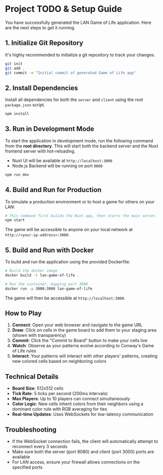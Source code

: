 # Project TODO & Setup Guide

You have successfully generated the LAN Game of Life application. Here are the next steps to get it running.

## 1. Initialize Git Repository

It's highly recommended to initialize a git repository to track your changes.

```bash
git init
git add .
git commit -m "Initial commit of generated Game of Life app"
```

## 2. Install Dependencies

Install all dependencies for both the `server` and `client` using the root `package.json` script.

```bash
npm install
```

## 3. Run in Development Mode

To start the application in development mode, run the following command from the **root directory**. This will start both the backend server and the Nuxt frontend server with hot-reloading.

- Nuxt UI will be available at `http://localhost:3000`
- Node.js Backend will be running on port `8080`

```bash
npm run dev
```

## 4. Build and Run for Production

To simulate a production environment or to host a game for others on your LAN:

```bash
# This command first builds the Nuxt app, then starts the main server.
npm start
```

The game will be accessible to anyone on your local network at `http://<your-ip-address>:3000`.

## 5. Build and Run with Docker

To build and run the application using the provided Dockerfile:

```bash
# Build the docker image
docker build -t lan-game-of-life .

# Run the container, mapping port 3000
docker run -p 3000:3000 lan-game-of-life
```

The game will then be accessible at `http://localhost:3000`.

## How to Play

1. **Connect**: Open your web browser and navigate to the game URL
2. **Draw**: Click on cells in the game board to add them to your staging area (shown with transparency)
3. **Commit**: Click the "Commit to Board" button to make your cells live
4. **Watch**: Observe as your patterns evolve according to Conway's Game of Life rules
5. **Interact**: Your patterns will interact with other players' patterns, creating new colored cells based on neighboring colors

## Technical Details

- **Board Size**: 512x512 cells
- **Tick Rate**: 5 ticks per second (200ms intervals)
- **Max Players**: Up to 10 players can connect simultaneously
- **Color Logic**: New cells inherit colors from their neighbors using a dominant color rule with RGB averaging for ties
- **Real-time Updates**: Uses WebSockets for low-latency communication

## Troubleshooting

- If the WebSocket connection fails, the client will automatically attempt to reconnect every 3 seconds
- Make sure both the server (port 8080) and client (port 3000) ports are available
- For LAN access, ensure your firewall allows connections on the specified ports